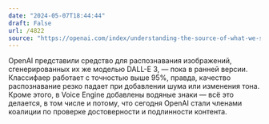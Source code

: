 ```yaml
---
date: "2024-05-07T18:44:44"
draft: False
url: /4822
source: "https://openai.com/index/understanding-the-source-of-what-we-see-and-hear-online"
---
```


OpenAI представили средство для распознавания изображений, сгенерированных их же моделью DALL-E 3, — пока в ранней версии. Классифаер работает с точностью выше 95%, правда, качество распознавание резко падает при добавлении шума или изменения тона. Кроме этого, в Voice Engine добавлены водяные знаки — всё это делается, в том числе и потому, что сегодня OpenAI стали членами коалиции по проверке достоверности и подлинности контента.
